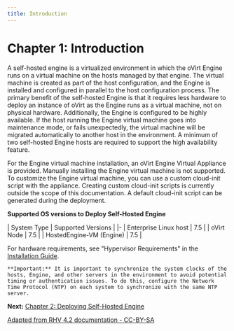 ```yaml
---
title: Introduction
---
```


# Chapter 1: Introduction

A self-hosted engine is a virtualized environment in which the oVirt Engine runs on a virtual machine on the hosts managed by that engine. The virtual machine is created as part of the host configuration, and the Engine is installed and configured in parallel to the host configuration process. The primary benefit of the self-hosted Engine is that it requires less hardware to deploy an instance of oVirt as the Engine runs as a virtual machine, not on physical hardware. Additionally, the Engine is configured to be highly available. If the host running the Engine virtual machine goes into maintenance mode, or fails unexpectedly, the virtual machine will be migrated automatically to another host in the environment. A minimum of two self-hosted Engine hosts are required to support the high availability feature.

For the Engine virtual machine installation, an oVirt Engine Virtual Appliance is provided. Manually installing the Engine virtual machine is not supported. To customize the Engine virtual machine, you can use a custom cloud-init script with the appliance. Creating custom cloud-init scripts is currently outside the scope of this documentation. A default cloud-init script can be generated during the deployment.

**Supported OS versions to Deploy Self-Hosted Engine**

| System Type | Supported Versions |
|-
| Enterprise Linux host | 7.5 |
| oVirt Node   | 7.5 |
| HostedEngine-VM (Engine)     | 7.5 |

For hardware requirements, see "Hypervisor Requirements" in the [Installation Guide](/documentation/install-guide/Installation_Guide/).

    **Important:** It is important to synchronize the system clocks of the hosts, Engine, and other servers in the environment to avoid potential timing or authentication issues. To do this, configure the Network Time Protocol (NTP) on each system to synchronize with the same NTP server.

**Next:** [Chapter 2: Deploying Self-Hosted Engine](../chap-Deploying_Self-Hosted_Engine)

[Adapted from RHV 4.2 documentation - CC-BY-SA](https://access.redhat.com/documentation/en-us/red_hat_virtualization/4.2/html/self-hosted_engine_guide/chap-introduction)

